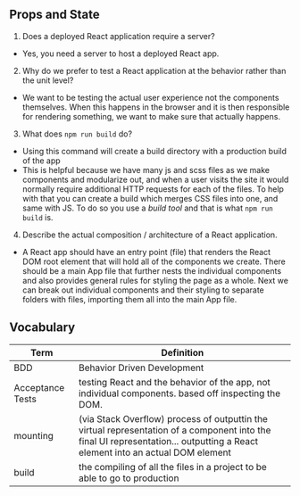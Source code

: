 ## Props and State

1. Does a deployed React application require a server?
- Yes, you need a server to host a deployed React app. 

2. Why do we prefer to test a React application at the behavior rather than the unit level?
- We want to be testing the actual user experience not the components themselves. When this happens in the browser and it is then responsible for rendering something, we want to make sure that actually happens. 

3. What does `npm run build` do?
- Using this command will create a build directory with a production build of the app
- This is helpful because we have many js and scss files as we make components and modularize out, and when a user visits the site it would normally require additional HTTP requests for each of the files. To help with that you can create a build which merges CSS files into one, and same with JS. To do so you use a *build tool* and that is what `npm run build` is.

4. Describe the actual composition / architecture of a React application.
- A React app should have an entry point (file) that renders the React DOM root element that will hold all of the components we create. There should be a main App file that further nests the individual components and also provides general rules for styling the page as a whole. Next we can break out individual components and their styling to separate folders with files, importing them all into the main App file. 

## Vocabulary

|    **Term**    | **Definition**  |
| -------------- | ----------- |
| BDD | Behavior Driven Development  |
| Acceptance Tests | testing React and the behavior of the app, not individual components. based off inspecting the DOM.  |
| mounting | (via Stack Overflow) process of outputtin the virtual representation of a component into the final UI representation... outputting a React element into an actual DOM element |
| build | the compiling of all the files in a project to be able to go to production |
